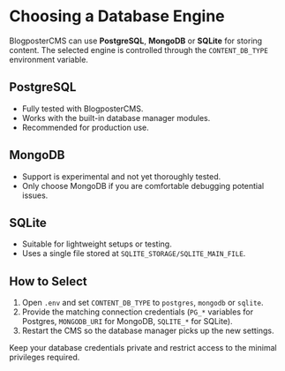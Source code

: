 # Choosing a Database Engine

BlogposterCMS can use **PostgreSQL**, **MongoDB** or **SQLite** for storing content. The selected engine is controlled through the `CONTENT_DB_TYPE` environment variable.

## PostgreSQL
- Fully tested with BlogposterCMS.
- Works with the built-in database manager modules.
- Recommended for production use.

## MongoDB
- Support is experimental and not yet thoroughly tested.
- Only choose MongoDB if you are comfortable debugging potential issues.

## SQLite
- Suitable for lightweight setups or testing.
- Uses a single file stored at `SQLITE_STORAGE/SQLITE_MAIN_FILE`.

## How to Select
1. Open `.env` and set `CONTENT_DB_TYPE` to `postgres`, `mongodb` or `sqlite`.
2. Provide the matching connection credentials (`PG_*` variables for Postgres, `MONGODB_URI` for MongoDB, `SQLITE_*` for SQLite).
3. Restart the CMS so the database manager picks up the new settings.

Keep your database credentials private and restrict access to the minimal privileges required.
